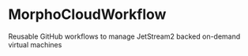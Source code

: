 # MorphoCloudWorkflow

Reusable GitHub workflows to manage JetStream2 backed on-demand virtual machines
